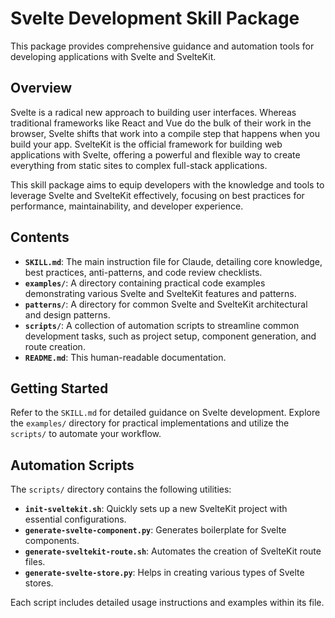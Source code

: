 # Svelte Development Skill Package

This package provides comprehensive guidance and automation tools for developing applications with Svelte and SvelteKit.

## Overview

Svelte is a radical new approach to building user interfaces. Whereas traditional frameworks like React and Vue do the bulk of their work in the browser, Svelte shifts that work into a compile step that happens when you build your app. SvelteKit is the official framework for building web applications with Svelte, offering a powerful and flexible way to create everything from static sites to complex full-stack applications.

This skill package aims to equip developers with the knowledge and tools to leverage Svelte and SvelteKit effectively, focusing on best practices for performance, maintainability, and developer experience.

## Contents

-   **`SKILL.md`**: The main instruction file for Claude, detailing core knowledge, best practices, anti-patterns, and code review checklists.
-   **`examples/`**: A directory containing practical code examples demonstrating various Svelte and SvelteKit features and patterns.
-   **`patterns/`**: A directory for common Svelte and SvelteKit architectural and design patterns.
-   **`scripts/`**: A collection of automation scripts to streamline common development tasks, such as project setup, component generation, and route creation.
-   **`README.md`**: This human-readable documentation.

## Getting Started

Refer to the `SKILL.md` for detailed guidance on Svelte development. Explore the `examples/` directory for practical implementations and utilize the `scripts/` to automate your workflow.

## Automation Scripts

The `scripts/` directory contains the following utilities:

-   **`init-sveltekit.sh`**: Quickly sets up a new SvelteKit project with essential configurations.
-   **`generate-svelte-component.py`**: Generates boilerplate for Svelte components.
-   **`generate-sveltekit-route.sh`**: Automates the creation of SvelteKit route files.
-   **`generate-svelte-store.py`**: Helps in creating various types of Svelte stores.

Each script includes detailed usage instructions and examples within its file.
